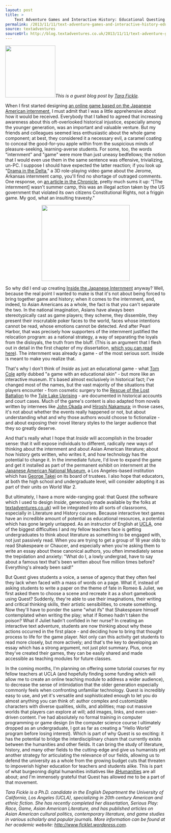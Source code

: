 ```yaml
---
layout: post
title: >
    Text Adventure Games and Interactive History: Educational Questing
permalink: /2013/11/11/text-adventure-games-and-interactive-history-educational-questing
source: textadventures
sourceUrl: http://blog.textadventures.co.uk/2013/11/11/text-adventure-games-and-interactive-history-educational-questing/
---
```

<em><img class="alignright" alt="" src="/images/2013/ficklet.files.wordpress.com-2013-07-fickleheadshot.jpg?w=470" width="157" height="163" />This is a guest blog post by <a href="http://www.ficklet.wordpress.com">Tara Fickle</a>.</em>

When I first started designing <a href="http://textadventures.co.uk/games/view/0zb070zmjuqe7_7-mg3aaw/inside-the-japanese-american-internment">an online game based on the Japanese American internment</a>, I must admit that I was a little apprehensive about how it would be received. Everybody that I talked to agreed that increasing awareness about this oft-overlooked historical injustice, especially among the younger generation, was an important and valuable venture. But my friends and colleagues seemed less enthusiastic about the whole game component; at best, they considered it a necessary evil, a caramel coating to conceal the good-for-you apple within from the suspicious minds of pleasure-seeking, learning-averse students. For some, too, the words "internment" and "game" were more than just uneasy bedfellows; the notion that I would even use them in the same sentence was offensive, trivializing, un-PC. I suppose I should have expected the latter reaction; if you look up "<a href="http://dramainthedelta.org/">Drama in the Delta</a>," a 3D role-playing video game about the Jerome, Arkansas internment camp, you'll find no shortage of outraged comments. One response, on <a href="http://chronicle.com/blogs/wiredcampus/researchers-video-game-puts-players-in-japanese-internment-camps/31624">an article in the Chronicle</a>, pretty much sums it up: "[The internment] wasn't summer camp, this was an illegal action taken by the US government that violated its own citizens Constitutional Rights, not a friggin game. My god, what an insulting travesty."
<p style="text-align:center;"><img class="aligncenter" alt="" src="http://play.textadventures.co.uk/download/covers/31ed103a-ed0e-4b2b-8ff1-3e6a1c970f38%20cover.jpg" width="277" height="238" /></p>
So why did I end up creating <a href="http://textadventures.co.uk/games/view/0zb070zmjuqe7_7-mg3aaw/inside-the-japanese-american-internment">Inside the Japanese Internment</a> anyway? Well, because the real point I wanted to make is that it's not about being forced to bring together game and history; when it comes to the internment, and, indeed, to Asian Americans as a whole, the fact is that you can't separate the two. In the national imagination, Asians have always been stereotypically cast as game players; they scheme, they dissemble, they present their inscrutable poker faces to the world, faces whose intentions cannot be read, whose emotions cannot be detected. And after Pearl Harbor, that was precisely how supporters of the internment justified the relocation program: as a national strategy, a way of separating the loyals from the disloyals, the truth from the bluff. (This is an argument that I flesh out in detail in the first chapter of my dissertation, <a href="http://ficklet.wordpress.com/publications/">which you can read here</a>). The internment was already a game - of the most serious sort. Inside is meant to make you realize that.

That's why I don't think of <em>Inside</em> as just an educational game - what <a href="http://edugameshub.com/advice-from-a-teacher-turned-games-designer/">Tom Cole</a> aptly dubbed "a game with an educational skin" - but more like an interactive museum. It's based almost exclusively in historical fact; I've changed most of the names, but the vast majority of the situations that players encounter - from cosmetic surgery to the <a href="http://www.goforbroke.org/history/history_historical_campaigns_rescue.asp">Rescue of the Lost Battalion</a> to the <a href="http://www.tulelake.org/">Tule Lake Uprising</a> - are documented in historical accounts and court cases. Much of the game's content is also adapted from novels written by internees like <a href="http://www.amazon.com/No-No-Boy-John-Okada/dp/0295955252">John Okada</a> and <a href="http://www.amazon.com/Treadmill-Documentary-Novel-Hiroshi-Nakamura/dp/0889625956/ref=sr_1_1?s=books&amp;ie=UTF8&amp;qid=1383943539&amp;sr=1-1&amp;keywords=hiroshi+treadmill">Hiroshi Nakamura</a>; in those cases, it's not about whether the events really happened or not, but about understanding what and why those authors would choose to fictionalize - and about exposing their novel literary styles to the larger audience that they so greatly deserve.

And that's really what I hope that <em>Inside</em> will accomplish in the broader sense: that it will expose individuals to different, radically new ways of thinking about the internment and about Asian American literature; about how history gets written, who writes it, and how technology has the potential to change it. In the immediate future, I'd love to expand the game and get it installed as part of the permanent exhibit on internment at the <a href="http://www.janm.org/">Japanese American National Museum</a>, a Los Angeles-based institution which has <a href="http://en.wikipedia.org/wiki/George_Takei">George Takei</a> on its board of trustees. I also hope that educators, at both the high school and undergraduate level, will consider adopting it as part of their units on World War 2.

But ultimately, I have a more wide-ranging goal: that Quest (the software which I used to design <em>Inside</em>, generously made available by the folks at <a href="http://textadventures.co.uk">textadventures.co.uk</a>) will be integrated into all sorts of classrooms, especially in Literature and History courses. Because interactive text games have an incredible amount of potential as educational resources, a potential which has gone largely untapped. As an instructor of English at <a href="http://www.ucla.edu/">UCLA</a>, one of the biggest difficulties I and my fellow teachers face is getting undergraduates to think about literature as something to be engaged with, not just passively read. When you are trying to get a group of 18 year olds to read Shakespeare or Chaucer, and especially when you're asking them to write an essay about these canonical authors, you often immediately sense the trepidation and anxiety: "What do I, a lowly undergrad, have to say about a famous text that's been written about five million times before? Everything's already been said!"

But Quest gives students a voice, a sense of agency that they often feel they lack when faced with a mass of words on a page. What if, instead of asking students to write a paper on the theme of fate in Romeo &amp; Juliet, we first asked them to choose a scene and recreate it as a short gamebook using Quest? Suddenly, they're able to use their imaginations, their writing and critical thinking skills, their artistic sensibilities, to create something. Now they'll have to ponder the same "what ifs" that Shakespeare himself contemplated when writing the play; what if Romeo hadn't taken the poison? What if Juliet hadn't confided in her nurse? In creating an interactive text adventure, students are now thinking about why these actions occurred in the first place - and deciding how to bring that thought process to life for the game player. Not only can this activity get students to read more closely, but more actively; and that's the key to developing an essay which has a strong argument, not just plot summary. Plus, once they've created their games, they can be easily shared and made accessible as teaching modules for future classes.

In the coming months, I'm planning on offering some tutorial courses for my fellow teachers at UCLA (and hopefully finding some funding which will allow me to create an online teaching module to address a wider audience), to decrease the sense of intimidation that the older generation especially commonly feels when confronting unfamiliar technology. Quest is incredibly easy to use, and yet it's versatile and sophisticated enough to let you do almost anything you can think of: author complex and customizable characters with diverse qualities, skills, and abilities; map out massive worlds that players can explore at will; add images, links, and even user-driven content. I've had absolutely no formal training in computer programming or game design (in the computer science course I ultimately dropped as an undergraduate, I got as far as creating a "Hello World" program before losing interest). Which is part of why Quest is so exciting: it has the potential to bridge the interdisciplinary chasm that currently exists between the humanities and other fields. It can bring the study of literature, history, and many other fields to the cutting-edge and give us humanists yet another strategy for articulating the relevance of our fields, allowing us to defend the university as a whole from the growing budget cuts that threaten to impoverish higher education for teachers and students alike. This is part of what burgeoning digital humanities initiatives like <a href="http://www.4humanities.org">4Humanities</a> are all about; and I'm immensely grateful that Quest has allowed me to be a part of that movement.

<em>Tara Fickle is a Ph.D. candidate in the English Department the University of California, Los Angeles (UCLA), specializing in 20th century American and ethnic fiction. She has recently completed her dissertation, Serious Play: Race, Game, Asian American Literature, and has published articles on Asian American cultural politics, contemporary literature, and game studies in various scholarly and popular journals. More information can be found at her academic website: <a href="http://www.ficklet.wordpress.com">http://www.ficklet.wordpress.com</a>.</em>